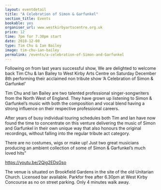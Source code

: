 ```yaml
---
layout: eventdetail
title: "A Celebration of Simon & Garfunkel"
section_title: Events
bookable: yes
organiser_url: www.westkirbyartscentre.org.uk
price: 12
time: 7pm for 7.30pm start
date: 2018-12-08
type: Tim Chu & Ian Bailey
image: tim-chu-ian-bailey
permalink: /events/a-celebration-of-Simon-and-Garfunkel
---
```


Following on from last years successful show, We are delighted to welcome back Tim Chu & Ian Bailey to West Kirby Arts Centre on Saturday December 8th performing their acclaimed non tribute show ‘A Celebration of Simon & Garfunkel’

Tim Chu and Ian Bailey are two talented professional singer-songwriters from the North West of England.
They have grown up listening to Simon & Garfunkel’s music with both the composition and vocal blend having a strong influence on their respective professional careers.

After years of busy individual touring schedules both Tim and Ian have now found the time to concentrate on this venture delivering the music of Simon and Garfunkel in their own unique way that also honours the original recordings, without falling into the regular tribute act category.

There are no costumes, wigs or make up!  Just two great musicians producing an ambient collection of some of Simon & Garfunkel’s much loved hits”

https://youtu.be/2Qig2EDsGso

The venue is situated on Brookfield Gardens in the site of the old Unitarian Church. Licensed bar available. Parkfor free after 6.30pm at West Kirby Concourse as no on street parking. Only 4 minutes walk away.
